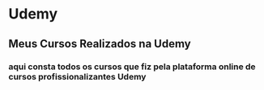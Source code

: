 # Udemy

## Meus Cursos Realizados na Udemy

### aqui consta todos os cursos que fiz pela plataforma online de cursos profissionalizantes Udemy
